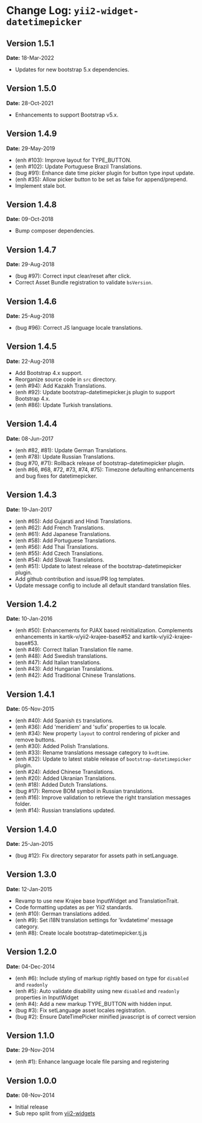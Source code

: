 # Change Log: `yii2-widget-datetimepicker`

## Version 1.5.1

**Date:** 18-Mar-2022

- Updates for new bootstrap 5.x dependencies.

## Version 1.5.0

**Date:** 28-Oct-2021

- Enhancements to support Bootstrap v5.x.

## Version 1.4.9

**Date:** 29-May-2019

- (enh #103): Improve layout for TYPE_BUTTON.
- (enh #102): Update Portuguese Brazil Translations.
- (bug #91): Enhance date time picker plugin for button type input update.
- (enh #35): Allow picker button to be set as false for append/prepend.
- Implement stale bot.

## Version 1.4.8

**Date:** 09-Oct-2018

- Bump composer dependencies.

## Version 1.4.7

**Date:** 29-Aug-2018

- (bug #97): Correct input clear/reset after click.
- Correct Asset Bundle registration to validate `bsVersion`.

## Version 1.4.6

**Date:** 25-Aug-2018

- (bug #96): Correct JS language locale translations.

## Version 1.4.5

**Date:** 22-Aug-2018

- Add Bootstrap 4.x support.
- Reorganize source code in `src` directory.
- (enh #94): Add Kazakh Translations.
- (enh #92): Update bootstrap-datetimepicker.js plugin to support Bootstrap 4.x.
- (enh #86): Update Turkish translations.

## Version 1.4.4

**Date:** 08-Jun-2017

- (enh #82, #81): Update German Translations.
- (enh #78): Update Russian Translations.
- (bug #70, #71): Rollback release of bootstrap-datetimepicker plugin.
- (enh #66, #68, #72, #73, #74, #75): Timezone defaulting enhancements and bug fixes for datetimepicker.

## Version 1.4.3

**Date:** 19-Jan-2017

- (enh #65): Add Gujarati and Hindi Translations.
- (enh #62): Add French Translations.
- (enh #61): Add Japanese Translations.
- (enh #58): Add Portuguese Translations.
- (enh #56): Add Thai Translations.
- (enh #55): Add Czech Translations.
- (enh #54): Add Slovak Translations.
- (enh #51): Update to latest release of the bootstrap-datetimepicker plugin.
- Add github contribution and issue/PR log templates.
- Update message config to include all default standard translation files.

## Version 1.4.2

**Date:** 10-Jan-2016

- (enh #50): Enhancements for PJAX based reinitialization. Complements enhancements in kartik-v/yii2-krajee-base#52 and kartik-v/yii2-krajee-base#53.
- (enh #49): Correct Italian Translation file name.
- (enh #48): Add Swedish translations.
- (enh #47): Add Italian translations.
- (enh #43): Add Hungarian Translations.
- (enh #42): Add Traditional Chinese Translations.

## Version 1.4.1

**Date:** 05-Nov-2015

- (enh #40): Add Spanish `ES` translations.
- (enh #36): Add 'meridiem' and 'sufix' properties to `UA` locale.
- (enh #34): New property `layout` to control rendering of picker and remove buttons.
- (enh #30): Added Polish Translations.
- (enh #33): Rename translations message category to `kvdtime`.
- (enh #32): Update to latest stable release of `bootstrap-datetimepicker` plugin.
- (enh #24): Added Chinese Translations.
- (enh #20): Added Ukranian Translations.
- (enh #18): Added Dutch Translations.
- (bug #17): Remove BOM symbol in Russian translations.
- (enh #16): Improve validation to retrieve the right translation messages folder.
- (enh #14): Russian translations updated.

## Version 1.4.0

**Date:** 25-Jan-2015

- (bug #12): Fix directory separator for assets path in setLanguage.

## Version 1.3.0

**Date:** 12-Jan-2015

- Revamp to use new Krajee base InputWidget and TranslationTrait.
- Code formatting updates as per Yii2 standards.
- (enh #10): German translations added.
- (enh #9): Set i18N translation settings for 'kvdatetime' message category.
- (enh #8): Create locale bootstrap-datetimepicker.tj.js

## Version 1.2.0

**Date:** 04-Dec-2014

- (enh #6): Include styling of markup rightly based on type for `disabled` and `readonly`
- (enh #5): Auto validate disability using new `disabled` and `readonly` properties in InputWidget
- (enh #4): Add a new markup TYPE_BUTTON with hidden input.
- (bug #3): Fix setLanguage asset locales registration.
- (bug #2): Ensure DateTimePicker minified javascript is of correct version

## Version 1.1.0

**Date:** 29-Nov-2014

- (enh #1): Enhance language locale file parsing and registering

## Version 1.0.0

**Date:** 08-Nov-2014

- Initial release
- Sub repo split from [yii2-widgets](https://github.com/kartik-v/yii2-widgets)
